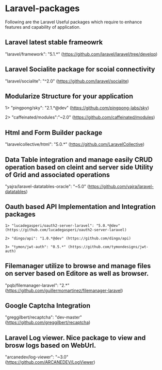 # Laravel-packages
Following are the Laravel Useful packages which require to enhance features and capability of application.

## Laravel latest stable frameowrk
  "laravel/framework": "5.1.*"   (https://github.com/laravel/laravel/tree/develop)
  
## Laravel Socialite package for scoial connectivity 
  "laravel/socialite": "^2.0" (https://github.com/laravel/socialite)
  
## Modularize Structure for your application 
  1>  "pingpong/sky": "2.1.*@dev" (https://github.com/pingpong-labs/sky)
  
  2>  "caffeinated/modules":"~2.0" (https://github.com/caffeinated/modules)
  
## Html and Form Builder package
  "laravelcollective/html": "5.0.*" (https://github.com/LaravelCollective)
  
## Data Table integration and manage easily CRUD operation based on cleint and server side Utility of Grid and associated operations
   "yajra/laravel-datatables-oracle": "~5.0" (https://github.com/yajra/laravel-datatables)

## Oauth based API Implementation and Integration packages
    1> "lucadegasperi/oauth2-server-laravel": "5.0.*@dev" (https://github.com/lucadegasperi/oauth2-server-laravel)
    
    2> "dingo/api": "1.0.*@dev" (https://github.com/dingo/api)
    
    3> "tymon/jwt-auth": "0.5.*" (https://github.com/tymondesigns/jwt-auth)

##  Filemanager utilize to browse and manage files on server based on Editore as well as browser.
  "pqb/filemanager-laravel": "2.*" (https://github.com/guillermomartinez/filemanager-laravel)
  
## Google Captcha Integration
  "greggilbert/recaptcha": "dev-master" (https://github.com/greggilbert/recaptcha)
  
## Laravel Log viewer. Nice package to view and brosw logs based on WebUrl.
  "arcanedev/log-viewer": "~3.0" (https://github.com/ARCANEDEV/LogViewer)
  
